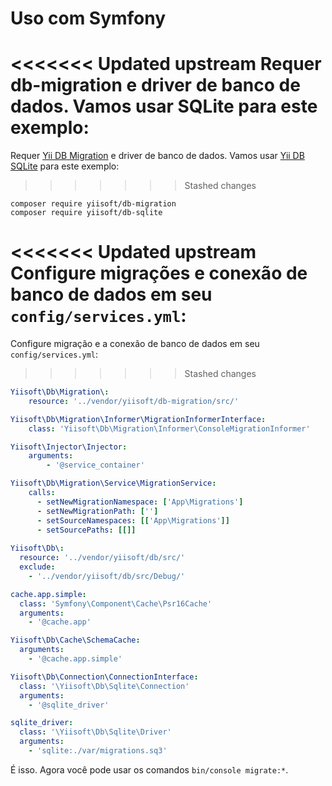 # Uso com Symfony

<<<<<<< Updated upstream
Requer db-migration e driver de banco de dados. Vamos usar SQLite para este exemplo:
=======
Requer [Yii DB Migration](https://github.com/yiisoft/db-migration) e driver de banco de dados. Vamos usar [Yii DB SQLite](https://github.com/yiisoft/db-sqlite) para este exemplo:
>>>>>>> Stashed changes

```shell
composer require yiisoft/db-migration
composer require yiisoft/db-sqlite
```

<<<<<<< Updated upstream
Configure migrações e conexão de banco de dados em seu `config/services.yml`:
=======
Configure migração e a conexão de banco de dados em seu `config/services.yml`:
>>>>>>> Stashed changes

```yaml
Yiisoft\Db\Migration\:
    resource: '../vendor/yiisoft/db-migration/src/'

Yiisoft\Db\Migration\Informer\MigrationInformerInterface:
    class: 'Yiisoft\Db\Migration\Informer\ConsoleMigrationInformer'

Yiisoft\Injector\Injector:
    arguments:
        - '@service_container'

Yiisoft\Db\Migration\Service\MigrationService:
    calls:
      - setNewMigrationNamespace: ['App\Migrations']
      - setNewMigrationPath: ['']
      - setSourceNamespaces: [['App\Migrations']]
      - setSourcePaths: [[]]
        
Yiisoft\Db\:
  resource: '../vendor/yiisoft/db/src/'
  exclude:
    - '../vendor/yiisoft/db/src/Debug/'

cache.app.simple:
  class: 'Symfony\Component\Cache\Psr16Cache'
  arguments:
    - '@cache.app'

Yiisoft\Db\Cache\SchemaCache:
  arguments:
    - '@cache.app.simple'

Yiisoft\Db\Connection\ConnectionInterface:
  class: '\Yiisoft\Db\Sqlite\Connection'
  arguments:
    - '@sqlite_driver'

sqlite_driver:
  class: '\Yiisoft\Db\Sqlite\Driver'
  arguments:
    - 'sqlite:./var/migrations.sq3'
```

É isso. Agora você pode usar os comandos `bin/console migrate:*`.